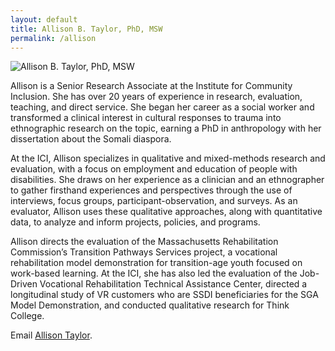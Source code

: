 ```yaml
---
layout: default
title: Allison B. Taylor, PhD, MSW
permalink: /allison
---
```



<img src="/imgs/" alt="Allison B. Taylor, PhD, MSW" class="float-left padding-right">

Allison is a Senior Research Associate at the Institute for Community Inclusion. She has over 20 years of experience in research, evaluation, teaching, and direct service. She began her career as a social worker and transformed a clinical interest in cultural responses to trauma into ethnographic research on the topic, earning a PhD in anthropology with her dissertation about the Somali diaspora.  

At the ICI, Allison specializes in qualitative and mixed-methods research and evaluation, with a focus on employment and education of people with disabilities. She draws on her experience as a clinician and an ethnographer to gather firsthand experiences and perspectives through the use of interviews, focus groups, participant-observation, and surveys. As an evaluator, Allison uses these qualitative approaches, along with quantitative data, to analyze and inform projects, policies, and programs.  

Allison directs the evaluation of the Massachusetts Rehabilitation Commission’s Transition Pathways Services project, a vocational rehabilitation model demonstration for transition-age youth focused on work-based learning. At the ICI, she has also led the evaluation of the Job-Driven Vocational Rehabilitation Technical Assistance Center, directed a longitudinal study of VR customers who are SSDI beneficiaries for the SGA Model Demonstration, and conducted qualitative research for Think College.  

Email <a href="mailto:allison.taylor@umb.edu">Allison Taylor</a>.



